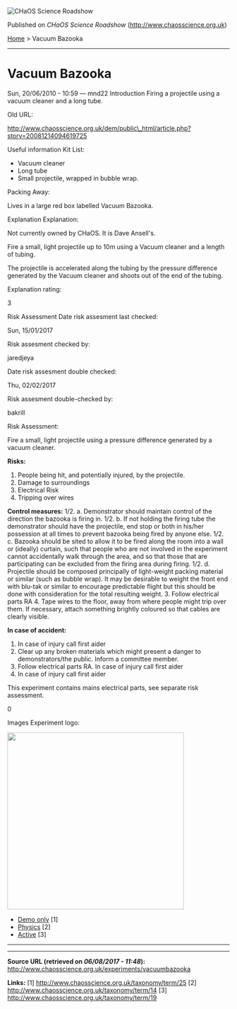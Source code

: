 <img src="http://www.chaosscience.org.uk/sites/default/files/garland_logo.png" alt="CHaOS Science Roadshow" id="logo" class="print-logo" />

Published on *CHaOS Science Roadshow* (<http://www.chaosscience.org.uk>)

[Home](http://www.chaosscience.org.uk/) &gt; Vacuum Bazooka

------------------------------------------------------------------------

Vacuum Bazooka
==============

<span class="submitted">Sun, 20/06/2010 - 10:59 — mnd22</span>
Introduction
Firing a projectile using a vacuum cleaner and a long tube.

Old URL: 

http://www.chaosscience.org.uk/dem/public\_html/article.php?story=20081214094619725

Useful information
Kit List: 

- Vacuum cleaner
- Long tube
- Small projectile, wrapped in bubble wrap.

Packing Away: 

Lives in a large red box labelled Vacuum Bazooka.

Explanation
Explanation: 

Not currently owned by CHaOS. It is Dave Ansell's.

Fire a small, light projectile up to 10m using a Vacuum cleaner and a length of tubing.

The projectile is accelerated along the tubing by the pressure difference generated by the Vacuum cleaner and shoots out of the end of the tubing.

Explanation rating: 

3

Risk Assessment
Date risk assesment last checked: 

<span class="date-display-single">Sun, 15/01/2017</span>

Risk assesment checked by: 

jaredjeya

Date risk assesment double checked: 

<span class="date-display-single">Thu, 02/02/2017</span>

Risk assesment double-checked by: 

bakrill

Risk Assessment: 

Fire a small, light projectile using a pressure difference generated by a vacuum cleaner.

**Risks:**
1. People being hit, and potentially injured, by the projectile.
2. Damage to surroundings
3. Electrical Risk
4. Tripping over wires

**Control measures:**
1/2. a. Demonstrator should maintain control of the direction the bazooka is firing in.
1/2. b. If not holding the firing tube the demonstrator should have the projectile, end stop or both in his/her possession at all times to prevent bazooka being fired by anyone else.
1/2. c. Bazooka should be sited to allow it to be fired along the room into a wall or (ideally)
curtain, such that people who are not involved in the experiment cannot accidentally walk through the area, and so that those that are participating can be excluded from the firing area during firing.
1/2. d. Projectile should be composed principally of light-weight packing material or similar (such as bubble wrap). It may be desirable to weight the front end with blu-tak or similar to encourage predictable flight but this should be done with consideration for the total resulting weight.
3. Follow electrical parts RA
4. Tape wires to the floor, away from where people might trip over them. If necessary, attach something brightly coloured so that cables are clearly visible.

**In case of accident:**
1. In case of injury call first aider
2. Clear up any broken materials which might present a danger to demonstrators/the public. Inform a committee member.
3. Follow electrical parts RA. In case of injury call first aider
4. In case of injury call first aider

This experiment contains mains electrical parts, see separate risk assessment.

0

Images
Experiment logo: 

<img src="http://www.chaosscience.org.uk/sites/default/files/imagefield_default_images/unknownexpt.png?1321624030" class="imagefield imagefield-field_experiment_logo" width="400" height="400" />

-   [Demo only](http://www.chaosscience.org.uk/taxonomy/term/25 "Demonstration type experiments and lectures, not suitable for assignment for standard events.") <span class="print-footnote">\[1\]</span>
-   [Physics](http://www.chaosscience.org.uk/taxonomy/term/14) <span class="print-footnote">\[2\]</span>
-   [Active](http://www.chaosscience.org.uk/taxonomy/term/19 "Experiment has working equipment at the time of last update, and is available for events.") <span class="print-footnote">\[3\]</span>

****

------------------------------------------------------------------------

**Source URL (retrieved on *06/08/2017 - 11:48*):** <http://www.chaosscience.org.uk/experiments/vacuumbazooka>

**Links:**
\[1\] http://www.chaosscience.org.uk/taxonomy/term/25
\[2\] http://www.chaosscience.org.uk/taxonomy/term/14
\[3\] http://www.chaosscience.org.uk/taxonomy/term/19

